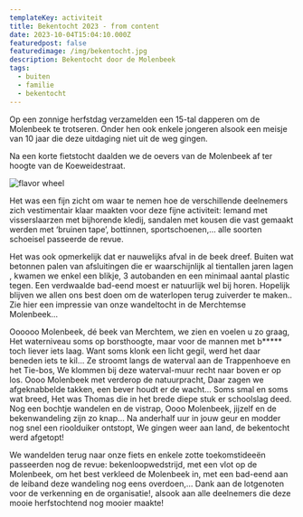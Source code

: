 ```yaml
---
templateKey: activiteit
title: Bekentocht 2023 - from content
date: 2023-10-04T15:04:10.000Z
featuredpost: false
featuredimage: /img/bekentocht.jpg
description: Bekentocht door de Molenbeek
tags:
  - buiten
  - familie
  - bekentocht
---
```



Op een zonnige herfstdag verzamelden een 15-tal dapperen om de Molenbeek te trotseren. Onder hen ook enkele jongeren alsook een meisje van 10 jaar die deze uitdaging niet uit de weg gingen.

Na een korte fietstocht daalden we de oevers van de Molenbeek af ter hoogte van de Koeweidestraat.

![flavor wheel](/img/bekentocht.jpg)

Het was een fijn zicht om waar te nemen hoe de 
verschillende deelnemers zich vestimentair klaar 
maakten voor deze fijne activiteit: Iemand met 
visserslaarzen met bijhorende kledij, sandalen met 
kousen die vast gemaakt werden met ‘bruinen tape’, 
bottinnen, sportschoenen,… alle soorten schoeisel 
passeerde de revue.

Het was ook opmerkelijk dat er nauwelijks afval in de 
beek dreef. Buiten wat betonnen palen van afsluitingen 
die er waarschijnlijk al tientallen jaren lagen , kwamen we 
enkel een blikje, 3 autobanden en een minimaal aantal 
plastic tegen. Een verdwaalde bad-eend moest er 
natuurlijk wel bij horen. Hopelijk blijven we allen ons best 
doen om de waterlopen terug zuiverder te maken.. Zie 
hier een impressie van onze wandeltocht in de 
Merchtemse Molenbeek...

Oooooo Molenbeek, dé beek van Merchtem, we zien en voelen u zo graag,
Het waterniveau soms op borsthoogte, maar voor de mannen met b***** toch liever iets laag.
Want soms klonk een licht gegil, werd het daar beneden iets te kil…
Ze stroomt langs de waterval aan de Trappenhoeve en het Tie-bos,
We klommen bij deze waterval-muur recht naar boven er op los.
Oooo Molenbeek met verderop de natuurpracht,
Daar zagen we afgeknabbelde takken, een bever houdt er de wacht…
Soms smal en soms wat breed,
Het was Thomas die in het brede diepe stuk er schoolslag deed.
Nog een bochtje wandelen en de vistrap,
Oooo Molenbeek, jijzelf en de bekenwandeling zijn zo knap…
Na anderhalf uur in jouw geur en modder nog snel een rioolduiker ontstopt,
We gingen weer aan land, de bekentocht werd afgetopt!

We wandelden terug naar onze fiets en enkele zotte toekomstideeën passeerden nog de 
revue: bekenloopwedstrijd, met een vlot op de Molenbeek, om het best verkleed de 
Molenbeek in, met een bad-eend aan de leiband deze wandeling nog eens overdoen,… 
Dank aan de lotgenoten voor de verkenning en de organisatie!, alsook aan alle deelnemers 
die deze mooie herfstochtend nog mooier maakte!